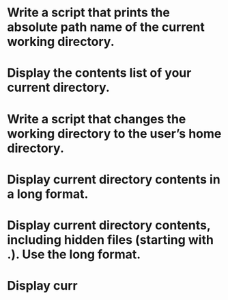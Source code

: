 # Write a script that prints the absolute path name of the current working directory.
# Display the contents list of your current directory.
# Write a script that changes the working directory to the user’s home directory.
# Display current directory contents in a long format.
# Display current directory contents, including hidden files (starting with .). Use the long format.
# Display curr
